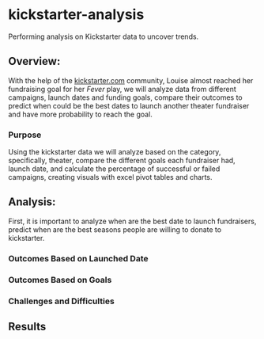 # kickstarter-analysis
Performing analysis on Kickstarter data to uncover trends.
## Overview:
With the help of the [kickstarter.com](https://www.kickstarter.com/) community, Louise almost reached her fundraising goal for her *Fever* play, we will analyze data from 
different campaigns, launch dates and funding goals, compare their outcomes to predict when could be the best dates to launch another theater fundraiser and have more probability 
to reach the goal. 

### Purpose
Using the kickstarter data we will analyze based on the category, specifically, theater, compare the different goals each fundraiser had, launch date, and calculate the percentage 
of successful or failed campaigns, creating visuals with excel pivot tables and charts.  


## Analysis: 
First, it is important to analyze when are the best date to launch fundraisers, predict when are the best seasons people are willing to donate to kickstarter.

### Outcomes Based on Launched Date

### Outcomes Based on Goals

### Challenges and Difficulties 

## Results 
